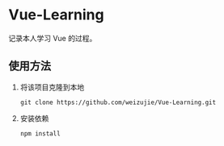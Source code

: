 # Vue-Learning

记录本人学习 Vue 的过程。


## 使用方法

1. 将该项目克隆到本地
    ```git
    git clone https://github.com/weizujie/Vue-Learning.git
    ```

2. 安装依赖
    ```git
    npm install
    ```